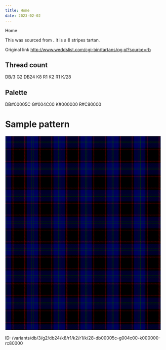 ```yaml
---
title: Home
date: 2023-02-02
---
```

Home

This was sourced from <no value>.  It is a 8 stripes tartan.

Original link http://www.weddslist.com/cgi-bin/tartans/pg.pl?source=rb

## Thread count
DB/3 G2 DB24 K8 R1 K2 R1 K/28

## Palette
DB#00005C G#004C00 K#000000 R#C80000

# Sample pattern

![Tartan detail](tartan.png "DB/3 G2 DB24 K8 R1 K2 R1 K/28 tartan")

ID: /variants/db/3/g2/db24/k8/r1/k2/r1/k/28-db00005c-g004c00-k000000-rc80000